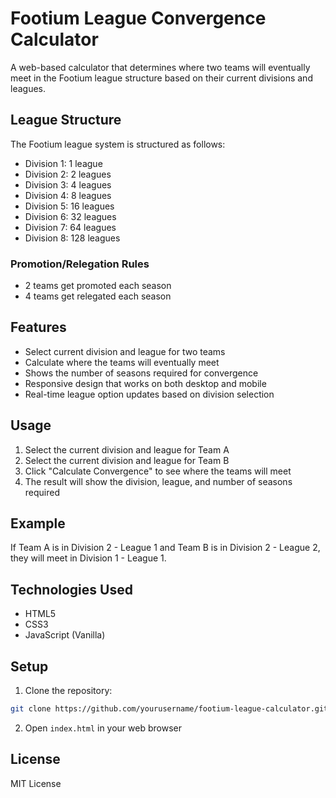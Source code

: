 # Footium League Convergence Calculator

A web-based calculator that determines where two teams will eventually meet in the Footium league structure based on their current divisions and leagues.

## League Structure

The Footium league system is structured as follows:
- Division 1: 1 league
- Division 2: 2 leagues
- Division 3: 4 leagues
- Division 4: 8 leagues
- Division 5: 16 leagues
- Division 6: 32 leagues
- Division 7: 64 leagues
- Division 8: 128 leagues

### Promotion/Relegation Rules
- 2 teams get promoted each season
- 4 teams get relegated each season

## Features

- Select current division and league for two teams
- Calculate where the teams will eventually meet
- Shows the number of seasons required for convergence
- Responsive design that works on both desktop and mobile
- Real-time league option updates based on division selection

## Usage

1. Select the current division and league for Team A
2. Select the current division and league for Team B
3. Click "Calculate Convergence" to see where the teams will meet
4. The result will show the division, league, and number of seasons required

## Example

If Team A is in Division 2 - League 1 and Team B is in Division 2 - League 2, they will meet in Division 1 - League 1.

## Technologies Used

- HTML5
- CSS3
- JavaScript (Vanilla)

## Setup

1. Clone the repository:
```bash
git clone https://github.com/yourusername/footium-league-calculator.git
```

2. Open `index.html` in your web browser

## License

MIT License 